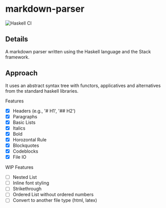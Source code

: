 # markdown-parser
![Haskell CI](https://github.com/woodRock/markdown-parser/workflows/Haskell%20CI/badge.svg)

## Details
A markdown parser written using the Haskell language and the Stack framework.

## Approach
It uses an abstract syntax tree with functors, applicatives and alternatives from the standard haskell libraries.

Features 
- [x] Headers (e.g., '# H1', '## H2')
- [x] Paragraphs 
- [x] Basic Lists 
- [x] Italics 
- [x] Bold
- [x] Horozontal Rule
- [x] Blockquotes
- [x] Codeblocks
- [x] File IO

WIP Features 
- [ ] Nested List 
- [ ] Inline font styling
- [ ] Strikethrough
- [ ] Ordered List without ordered numbers
- [ ] Convert to another file type (html, latex)
